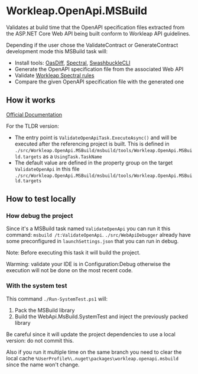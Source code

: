 # Workleap.OpenApi.MSBuild

Validates at build time that the OpenAPI specification files extracted from the ASP.NET Core Web API being built conform to Workleap API guidelines.

Depending if the user chose the ValidateContract or GenerateContract development mode this MSBuild task will:

- Install tools: [OasDiff](https://github.com/Tufin/oasdiff), [Spectral](https://github.com/stoplightio/spectral), [SwashbuckleCLI](https://github.com/domaindrivendev/Swashbuckle.AspNetCore?tab=readme-ov-file#swashbuckleaspnetcorecli)
- Generate the OpenAPI specification file from the associated Web API
- Validate [Workleap Spectral rules](https://github.com/gsoft-inc/wl-api-guidelines/blob/main/.spectral.yaml)
- Compare the given OpenAPI specification file with the generated one

## How it works

[Official Documentation](https://learn.microsoft.com/en-us/visualstudio/msbuild/tutorial-custom-task-code-generation?view=vs-2022#include-msbuild-properties-and-targets-in-a-package)

For the TLDR version: 

- The entry point is `ValidateOpenApiTask.ExecuteAsync()` and will be executed after the referencing project is built. This is defined in `./src/Workleap.OpenApi.MSBuild/msbuild/tools/Workleap.OpenApi.MSBuild.targets` as a `UsingTask.TaskName`
- The default value are defined in the property group on the target `ValidateOpenApi` in this file `./src/Workleap.OpenApi.MSBuild/msbuild/tools/Workleap.OpenApi.MSBuild.targets`

## How to test locally

### How debug the project

Since it's a MSBuild task named `ValidateOpenApi` you can run it this command: `msbuild /t:ValidateOpenApi`. `./src/WebApiDebugger` already have some preconfigured in `launchSettings.json` that you can run in debug.

Note: Before executing this task it will build the project.

Warming: validate your IDE is in Configuration:Debug otherwise the execution will not be done on the most recent code.

### With the system test

This command `./Run-SystemTest.ps1` will:

1. Pack the MSBuild library
2. Build the WebApi.MsBuild.SystemTest and inject the previously packed library

Be careful since it will update the project dependencies to use a local version: do not commit this.

Also if you run it multiple time on the same branch you need to clear the local cache `%UserProfile%\.nuget\packages\workleap.openapi.msbuild` since the name won't change.
